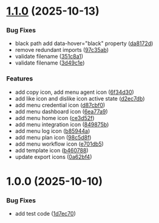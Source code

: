# [1.1.0](https://github.com/xing-lin/browseract-ui/compare/v1.0.0...v1.1.0) (2025-10-13)


### Bug Fixes

* black path add data-hover="black" property ([da8172d](https://github.com/xing-lin/browseract-ui/commit/da8172d480d869724da4faf2dd98062dc34e03a1))
* remove redundant imports ([97c35ab](https://github.com/xing-lin/browseract-ui/commit/97c35abeb34911ff7596a5147113177e62105ddd))
* validate filename ([351c8a1](https://github.com/xing-lin/browseract-ui/commit/351c8a184857063ee0610a7dcaa6407741287dda))
* validate filename ([3d49c1e](https://github.com/xing-lin/browseract-ui/commit/3d49c1e78e1198e92f77802d2fcd9520010bb6d3))


### Features

* add copy icon, add menu agent icon ([6f34d30](https://github.com/xing-lin/browseract-ui/commit/6f34d30ab802d16c3a516602f3dc7338d0dd1061))
* add like icon and dislike icon active state ([d2ec7db](https://github.com/xing-lin/browseract-ui/commit/d2ec7db2597c26a18d27091e2f4f4a035d17a0f0))
* add menu credential icon ([d87cbf0](https://github.com/xing-lin/browseract-ui/commit/d87cbf020da3e05db341208a0a9793a106149c78))
* add menu dashboard icon ([6ea77a9](https://github.com/xing-lin/browseract-ui/commit/6ea77a9ff07225db0c89dbd13737a644b60136b0))
* add menu home icon ([ce3d52f](https://github.com/xing-lin/browseract-ui/commit/ce3d52f9d218326f01db55ca2f8b7796e8d7e4f2))
* add menu integration icon ([849875b](https://github.com/xing-lin/browseract-ui/commit/849875bb371624ee3035a784d8907c0c148936af))
* add menu log icon ([b85944a](https://github.com/xing-lin/browseract-ui/commit/b85944a5751ddc9b322d2dcd5195a9698cf2f22d))
* add menu plan icon ([98c5d8f](https://github.com/xing-lin/browseract-ui/commit/98c5d8f7a12ed08d595be6f9b03f6937861bc5bd))
* add menu workflow icon ([e701db5](https://github.com/xing-lin/browseract-ui/commit/e701db543a96eddd2d2e42c12c65039de314e96d))
* add template icon ([b460788](https://github.com/xing-lin/browseract-ui/commit/b460788766f1cfcea770a8d2417941f97dc2e82a))
* update export icons ([0a62bf4](https://github.com/xing-lin/browseract-ui/commit/0a62bf4e1c49fa29c03ee2354e199c517c797aeb))

# 1.0.0 (2025-10-10)


### Bug Fixes

* add test code ([1d7ec70](https://github.com/xing-lin/browseract-ui/commit/1d7ec70c542faba0368eae3020e90eb735c2da23))
